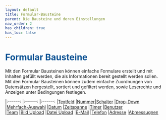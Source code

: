 ```yaml
---
layout: default
title: Formular-Bausteine
parent: Die Bausteine und deren Einstellungen
nav_order: 2
has_children: true
has_toc: false
---
```


# <span style="color:#0b5394">**Formular Bausteine**</span>

Mit den Formular Bausteinen können einfache Formulare erstellt und mit Inhalten gefüllt werden, die als
Informationen bereit gestellt werden sollen. Mit den Formular Bausteinen können zudem einfache Zuordnungen
von Datensätzen hergestellt, sortiert und gefiltert werden, sowie Leserechte und Anzeigen unter
Bedingungen festlegen.

|:------:       |:------:               |:------:
|[Textfeld](/docs/record-spec-settings/grand-childs-form/text.html) |[Nummer](/docs/record-spec-settings/grand-childs-form/number.html)|[Schalter](/docs/record-spec-settings/grand-childs-form/switch.html)
|[Drop-Down](/docs/record-spec-settings/grand-childs-form/drop-down.html) |[Mehrfach-Auswahl](/docs/record-spec-settings/grand-childs-form/multi-selection.html) |[Datum](/docs/record-spec-settings/grand-childs-form/date.html) 
|[Zeitspanne](/docs/record-spec-settings/grand-childs-form/interval.html) |[Timer](/docs/record-spec-settings/grand-childs-form/timer.html) |[Benutzer](/docs/record-spec-settings/grand-childs-form/user.html)  
|[Team](/docs/record-spec-settings/grand-childs-form/team.html) |[Bild Upload](/docs/record-spec-settings/grand-childs-form/upload-image.html) |[Datei Upload](/docs/record-spec-settings/grand-childs-form/upload-file.html) 
|[E-Mail](/docs/record-spec-settings/grand-childs-form/e-mail.html) |[Telefon](/docs/record-spec-settings/grand-childs-form/telephone.html) |[Adresse](/docs/record-spec-settings/grand-childs-form/address.html) 
|[Abmessugnen](/docs/record-spec-settings/grand-childs-form/measure.html)
